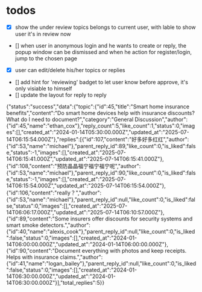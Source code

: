 # todos

- [x] show the under review topics belongs to current user, with lable to show user it's in review now
- [] when user in anonymous login and he wants to create or reply, the popup window can be dismissed and
  when he action for register/login, jump to the chosen page
- [x] user can edit/delete his/her topics or replies
- [] add hint for 'reviewing' badget to let user know before approve, it's only visiable to himself
- [] update the layout for reply to reply

 {"status":"success","data":{"topic":{"id":45,"title":"Smart home insurance benefits","content":"Do smart home devices help with insurance discounts? What do I need to document?","category":"General Discussion","author":{"id":45,"name":"ethan_cox"},"reply_count":5,"like_count":1,"status":0,"images":[],"created_at":"2024-01-14T05:30:00.000Z","updated_at":"2025-07-14T06:15:54.000Z"},"replies":[{"id":107,"content":"好多好多红红","author":{"id":53,"name":"michael"},"parent_reply_id":89,"like_count":0,"is_liked":false,"status":-1,"images":[],"created_at":"2025-07-14T06:15:41.000Z","updated_at":"2025-07-14T06:15:41.000Z"},{"id":108,"content":"预防晶晶福宁福宁福宁呢","author":{"id":53,"name":"michael"},"parent_reply_id":90,"like_count":0,"is_liked":false,"status":-1,"images":[],"created_at":"2025-07-14T06:15:54.000Z","updated_at":"2025-07-14T06:15:54.000Z"},{"id":106,"content":"really？","author":{"id":53,"name":"michael"},"parent_reply_id":null,"like_count":0,"is_liked":false,"status":0,"images":[],"created_at":"2025-07-14T06:06:17.000Z","updated_at":"2025-07-14T06:10:57.000Z"},{"id":89,"content":"Some insurers offer discounts for security systems and smart smoke detectors.","author":{"id":40,"name":"alexis_cook"},"parent_reply_id":null,"like_count":0,"is_liked":false,"status":0,"images":[],"created_at":"2024-01-14T06:00:00.000Z","updated_at":"2024-01-14T06:00:00.000Z"},{"id":90,"content":"Document everything with photos and keep receipts. Helps with insurance claims.","author":{"id":41,"name":"logan_bailey"},"parent_reply_id":null,"like_count":0,"is_liked":false,"status":0,"images":[],"created_at":"2024-01-14T06:30:00.000Z","updated_at":"2024-01-14T06:30:00.000Z"}],"total_replies":5}}
